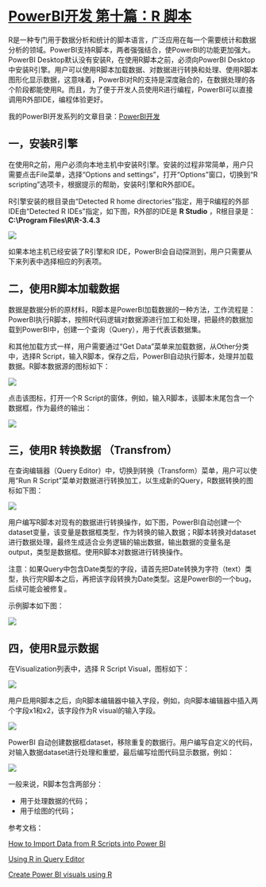 # [PowerBI开发 第十篇：R 脚本](https://www.cnblogs.com/ljhdo/p/4729828.html)

R是一种专门用于数据分析和统计的脚本语言，广泛应用在每一个需要统计和数据分析的领域。PowerBI支持R脚本，两者强强结合，使PowerBI的功能更加强大。PowerBI Desktop默认没有安装R，在使用R脚本之前，必须向PowerBI Desktop中安装R引擎。用户可以使用R脚本加载数据、对数据进行转换和处理、使用R脚本图形化显示数据，这意味着，PowerBI对R的支持是深度融合的，在数据处理的各个阶段都能使用R。而且，为了便于开发人员使用R进行编程，PowerBI可以直接调用R外部IDE，编程体验更好。

我的PowerBI开发系列的文章目录：[PowerBI开发](https://www.cnblogs.com/ljhdo/category/968907.html)

## **一，安装R引擎**

在使用R之前，用户必须向本地主机中安装R引擎。安装的过程非常简单，用户只需要点击File菜单，选择“Options and settings”，打开“Options”窗口，切换到“R scripting”选项卡，根据提示的帮助，安装R引擎和R外部IDE。

R引擎安装的根目录由“Detected R home directories”指定，用于R编程的外部IDE由“Detected R IDEs”指定，如下图，R外部的IDE是 **R Studio** ，R根目录是：**C:\Program Files\R\R-3.4.3**

![](https://images2018.cnblogs.com/blog/628084/201805/628084-20180503152256273-1996989486.png)

如果本地主机已经安装了R引擎和R IDE，PowerBI会自动探测到，用户只需要从下来列表中选择相应的列表项。

## **二，使用R脚本加载数据**

数据是数据分析的原材料，R脚本是PowerBI加载数据的一种方法，工作流程是：PowerBI执行R脚本，按照R代码逻辑对数据源进行加工和处理，把最终的数据加载到PowerBI中，创建一个查询（Query），用于代表该数据集。

和其他加载方式一样，用户需要通过“Get Data”菜单来加载数据，从Other分类中，选择R Script，输入R脚本，保存之后，PowerBI自动执行脚本，处理并加载数据。R脚本数据源的图标如下：

![](https://images2018.cnblogs.com/blog/628084/201805/628084-20180503145434799-1775653763.png)

点击该图标，打开一个R Script的窗体，例如，输入R脚本，该脚本末尾包含一个数据框，作为最终的输出：

 ![](https://images2018.cnblogs.com/blog/628084/201805/628084-20180503150616341-1154746991.png)

## **三，使用R 转换数据** **（Transfrom）**

 在查询编辑器（Query Editor）中，切换到转换（Transform）菜单，用户可以使用“Run R Script”菜单对数据进行转换加工，以生成新的Query，R数据转换的图标如下图：

 ![](https://images2018.cnblogs.com/blog/628084/201804/628084-20180427101617280-1849559139.png)

用户编写R脚本对现有的数据进行转换操作，如下图，PowerBI自动创建一个dataset变量，该变量是数据框类型，作为转换的输入数据；R脚本转换对dataset进行数据处理，最终生成适合业务逻辑的输出数据，输出数据的变量名是output，类型是数据框。使用R脚本对数据进行转换操作。

注意：如果Query中包含Date类型的字段，请首先把Date转换为字符（text）类型，执行完R脚本之后，再把该字段转换为Date类型。这是PowerBI的一个bug，后续可能会被修复。

示例脚本如下图：

 ![](https://images2018.cnblogs.com/blog/628084/201805/628084-20180503150855636-1619399598.png)

## **四，使用R显示数据**

在Visualization列表中，选择 R Script Visual，图标如下：

 ![](https://images2018.cnblogs.com/blog/628084/201804/628084-20180427101338512-1150600895.png)

用户启用R脚本之后，向R脚本编辑器中输入字段，例如，向R脚本编辑器中插入两个字段x1和x2，该字段作为R visual的输入字段。

![](https://images2018.cnblogs.com/blog/628084/201805/628084-20180503151642755-1806871757.png)

PowerBI 自动创建数据框dataset，移除重复的数据行。用户编写自定义的代码，对输入数据dataset进行处理和重塑，最后编写绘图代码显示数据，例如：

 ![](https://images2018.cnblogs.com/blog/628084/201805/628084-20180503152014674-48686946.png)

一般来说，R脚本包含两部分：

* 用于处理数据的代码；
* 用于绘图的代码；

参考文档：

[How to Import Data from R Scripts into Power BI](https://blog.learningtree.com/how-import-data-from-r-scripts-into-power-bi/)

[Using R in Query Editor](https://docs.microsoft.com/en-us/power-bi/desktop-r-in-query-editor)

[Create Power BI visuals using R](https://powerbi.microsoft.com/en-us/documentation/powerbi-desktop-r-visuals/)
